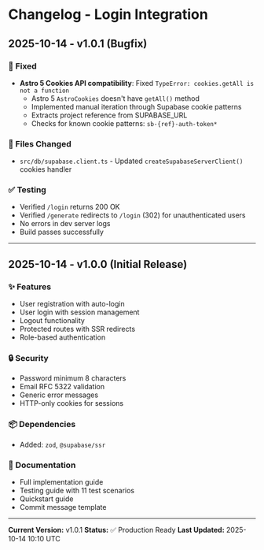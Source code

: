 # Changelog - Login Integration

## 2025-10-14 - v1.0.1 (Bugfix)

### 🐛 Fixed

- **Astro 5 Cookies API compatibility**: Fixed `TypeError: cookies.getAll is not a function`
  - Astro 5 `AstroCookies` doesn't have `getAll()` method
  - Implemented manual iteration through Supabase cookie patterns
  - Extracts project reference from SUPABASE_URL
  - Checks for known cookie patterns: `sb-{ref}-auth-token*`

### 📝 Files Changed

- `src/db/supabase.client.ts` - Updated `createSupabaseServerClient()` cookies handler

### ✅ Testing

- Verified `/login` returns 200 OK
- Verified `/generate` redirects to `/login` (302) for unauthenticated users
- No errors in dev server logs
- Build passes successfully

---

## 2025-10-14 - v1.0.0 (Initial Release)

### ✨ Features

- User registration with auto-login
- User login with session management
- Logout functionality
- Protected routes with SSR redirects
- Role-based authentication

### 🔒 Security

- Password minimum 8 characters
- Email RFC 5322 validation
- Generic error messages
- HTTP-only cookies for sessions

### 📦 Dependencies

- Added: `zod`, `@supabase/ssr`

### 📖 Documentation

- Full implementation guide
- Testing guide with 11 test scenarios
- Quickstart guide
- Commit message template

---

**Current Version:** v1.0.1
**Status:** ✅ Production Ready
**Last Updated:** 2025-10-14 10:10 UTC
